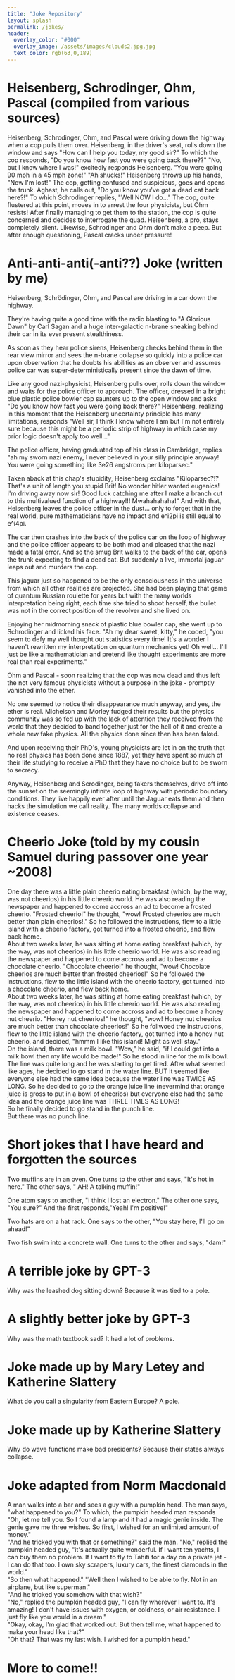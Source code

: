 ```yaml
---
title: "Joke Repository"
layout: splash
permalink: /jokes/
header:
  overlay_color: "#000"
  overlay_image: /assets/images/clouds2.jpg.jpg
  text_color: rgb(63,0,189)
---
```


# Heisenberg, Schrodinger, Ohm, Pascal (compiled from various sources)

Heisenberg, Schrodinger, Ohm, and Pascal were driving down the highway when a cop pulls them over.
Heisenberg, in the driver's seat, rolls down the window and says "How can I help you today, my good sir?"
To which the cop responds, "Do you know how fast you were going back there??"
"No, but I know where I was!" excitedly responds Heisenberg.
"You were going 90 mph in a 45 mph zone!"
"Ah shucks!" Heisenberg throws up his hands, "Now I'm lost!"
The cop, getting confused and suspicious, goes and opens the trunk. Aghast, he calls out, "Do you know you've got 
a dead cat back here?!"
To which Schrodinger replies, "Well NOW I do..."
The cop, quite flustered at this point, moves in to arrest the four physicists, but Ohm resists!
After finally managing to get them to the station, the cop is quite concerned and decides to interrogate the quad.
Heisenberg, a pro, stays completely silent. Likewise, Schrodinger and Ohm don't make a peep. But after enough questioning, 
Pascal cracks under pressure!

# Anti-anti-anti(-anti??) Joke (written by me)
Heisenberg, Schrödinger, Ohm, and Pascal are driving in a car down the highway.   

They're having quite a good time with the radio blasting to "A Glorious Dawn" by Carl Sagan and a huge inter-galactic n-brane sneaking behind their car in its ever present stealthiness.   

As soon as they hear police sirens, Heisenberg checks behind them in the rear view mirror and sees the n-brane collapse so quickly into a police car upon observation that he doubts his abilities as an observer and assumes police car was super-deterministically present since the dawn of time.   

Like any good nazi-physicist, Heisenberg pulls over, rolls down the window and waits for the police officer to approach. The officer, dressed in a bright blue plastic police bowler cap saunters up to the open window and asks "Do you know how fast you were going back there?" Heisenberg, realizing in this moment that the Heisenberg uncertainty principle has many limitations, responds "Well sir, I think I know where I am but I'm not entirely sure because this might be a periodic strip of highway in which case my prior logic doesn't apply too well…"   

The police officer, having graduated top of his class in Cambridge, replies "ah my sworn nazi enemy, I never believed in your silly principle anyway! You were going something like 3e26 angstroms per kiloparsec."   

Taken aback at this chap's stupidity, Heisenberg exclaims "Kiloparsec?!? That's a unit of length you stupid Brit! No wonder hitler wanted eugenics! I'm driving away now sir! Good luck catching me after I make a branch cut to this multivalued function of a highway!!! Mwahahahaha!" And with that, Heisenberg leaves the police officer in the dust… only to forget that in the real world, pure mathematicians have no impact and e^i2pi is still equal to e^i4pi.    

The car then crashes into the back of the police car on the loop of highway and the police officer appears to be both mad and pleased that the nazi made a fatal error. And so the smug Brit walks to the back of the car, opens the trunk expecting to find a dead cat. But suddenly a live, immortal jaguar leaps out and murders the cop.    

This jaguar just so happened to be the only consciousness in the universe from which all other realities are projected. She had been playing that game of quantum Russian roulette for years but with the many worlds interpretation being right, each time she tried to shoot herself, the bullet was not in the correct position of the revolver and she lived on. 

Enjoying her midmorning snack of plastic blue bowler cap, she went up to Schrodinger and licked his face. "Ah my dear sweet, kitty," he cooed, "you seem to defy my well thought out statistics every time! It's a wonder I haven't rewritten my interpretation on quantum mechanics yet! Oh well… I'll just be like a mathematician and pretend like thought experiments are more real than real experiments."    

Ohm and Pascal - soon realizing that the cop was now dead and thus left the not very famous physicists without a purpose in the joke - promptly vanished into the ether.    

No one seemed to notice their disappearance much anyway, and yes, the ether is real. Michelson and Morley fudged their results but the physics community was so fed up with the lack of attention they received from the world that they decided to band together just for the hell of it and create a whole new fake physics. All the physics done since then has been faked.    

And upon receiving their PhD's, young physicists are let in on the truth that no real physics has been done since 1887, yet they have spent so much of their life studying to receive a PhD that they have no choice but to be sworn to secrecy.     

Anyway, Heisenberg and Scrodinger, being fakers themselves, drive off into the sunset on the seemingly infinite loop of highway with periodic boundary conditions. They live happily ever after until the Jaguar eats them and then hacks the simulation we call reality. The many worlds collapse and existence ceases.
	


# Cheerio Joke (told by my cousin Samuel during passover one year ~2008)
One day there was a little plain cheerio eating breakfast (which, by the way, was not cheerios) in his little cheerio world. He was also reading the newspaper and happened to come accross an ad to become a frosted cheerio. "Frosted cheerio!" he thought, "wow! Frosted cheerios are much better than plain cheerios!." So he followed the instructions, flew to a little island with a cheerio factory, got turned into a frosted cheerio, and flew back home.  
About two weeks later, he was sitting at home eating breakfast (which, by the way, was not cheerios) in his little cheerio world. He was also reading the newspaper and happened to come accross and ad to become a chocolate cheerio. "Chocolate cheerio!" he thought, "wow! Chocolate cheerios are much better than frosted cheerios!" So he followed the instructions, flew to the little island with the cheerio factory, got turned into a chocolate cheerio, and flew back home.  
About two weeks later, he was sitting at home eating breakfast (which, by the way, was not cheerios) in his little cheerio world. He was also reading the newspaper and happened to come accross and ad to become a honey nut cheerio. "Honey nut cheerios!" he thought, "wow! Honey nut cheerios are much better than chocolate cheerios!" So he follwoed the instructions, flew to the little island with the cheerio factory, got turned into a honey nut cheerio, and decided, "hmmm I like this island! Might as well stay."  
On the island, there was a milk bowl. "Wow," he said, "if I could get into a milk bowl then my life would be made!" So he stood in line for the milk bowl. The line was quite long and he was starting to get tired. After what seemed like ages, he decided to go stand in the water line. BUT it seemed like everyone else had the same idea because the water line was TWICE AS LONG. So he decided to go to the orange juice line (nevermind that orange juice is gross to put in a bowl of cheerios) but everyone else had the same idea and the orange juice line was THREE TIMES AS LONG!   
So he finally decided to go stand in the punch line.   
But there was no punch line.

# Short jokes that I have heard and forgotten the sources 

Two muffins are in an oven. One turns to the other and says, "It's hot in here." The other says, " AH! A talking muffin!"   

One atom says to another, "I think I lost an electron." The other one says, "You sure?" And the first responds,"Yeah! I'm positive!"   

Two hats are on a hat rack. One says to the other, "You stay here, I'll go on ahead!"

Two fish swim into a concrete wall. One turns to the other and says, "dam!"

# A terrible joke by GPT-3
Why was the leashed dog sitting down? Because it was tied to a pole.

# A slightly better joke by GPT-3
Why was the math textbook sad? It had a lot of problems.

# Joke made up by Mary Letey and Katherine Slattery
What do you call a singularity from Eastern Europe? A pole.

# Joke made up by Katherine Slattery   
Why do wave functions make bad presidents? Because their states always collapse.
   
# Joke adapted from Norm Macdonald
A man walks into a bar and sees a guy with a pumpkin head. The man says, "what happened to you?" To which, the pumpkin headed man responds "Oh, let me tell you.
So I found a lamp and it had a magic genie inside. The genie gave me three wishes. So first, I wished for an unlimited amount of money."   
"And he tricked you with that or something?" said the man.
"No," replied the pumpkin headed guy, "it's actually quite wonderful. If I want ten yachts, I can buy them no problem. If I want to fly to Tahiti for a day on a private jet -
 I can do that too. I own sky scrapers, luxury cars, the finest diamonds in the world."  
 "So then what happened."
 "Well then I wished to be able to fly. Not in an airplane, but like superman."  
 "And he tricked you somehow with that wish?"   
 "No," replied the pumpkin headed guy, "I can fly wherever I want to. It's amazing! I don't have issues with oxygen, or coldness, or air resistance. I just fly like you would in a dream."  
 "Okay, okay, I'm glad that worked out. But then tell me, what happened to make your head like that?"   
 "Oh that? That was my last wish. I wished for a pumpkin head."

# More to come!!
